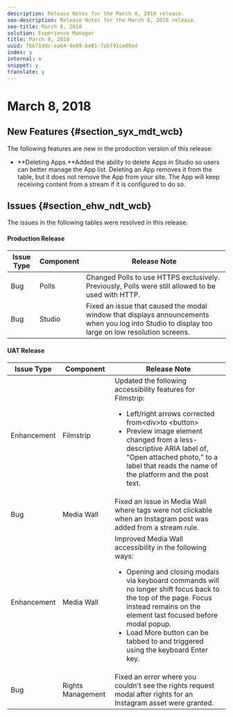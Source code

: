 ```yaml
---
description: Release Notes for the March 8, 2018 release.
seo-description: Release Notes for the March 8, 2018 release.
seo-title: March 8, 2018
solution: Experience Manager
title: March 8, 2018
uuid: f6b71ddc-ea64-4e09-be81-7a5f91ce08ad
index: y
internal: n
snippet: y
translate: y
---
```


# March 8, 2018


## New Features {#section_syx_mdt_wcb}

The following features are new in the production version of this release:

* **Deleting Apps.**Added the ability to delete Apps in Studio so users can better manage the App list. Deleting an App removes it from the table, but it does not remove the App from your site. The App will keep receiving content from a stream if it is configured to do so.

## Issues {#section_ehw_ndt_wcb}

The issues in the following tables were resolved in this release.

#### Production Release
|  **Issue Type** | **Component** | **Release Note** |
|---|---|---|
| Bug |Polls |Changed Polls to use HTTPS exclusively. Previously, Polls were still allowed to be used with HTTP. |
| Bug |Studio |Fixed an issue that caused the modal window that displays announcements when you log into Studio to display too large on low resolution screens. |


#### UAT Release
<table id="table_hvf_nyp_cdb">  
 <thead> 
  <tr> 
   <th class="entry"> <b>Issue Type</b> </th> 
   <th class="entry"> <b>Component</b> </th> 
   <th class="entry"> <b>Release Note</b> </th> 
  </tr> 
 </thead>
 <tbody> 
  <tr> 
   <td>Enhancement</td> 
   <td>Filmstrip</td> 
   <td>Updated the following accessibility features for Filmstrip: 
    <ul id="ul_z43_lzp_cdb"> 
     <li>Left/right arrows corrected from<span class="codeph">&lt;div&gt;</span>to <span class="codeph">&lt;button&gt;</span></li> 
     <li>Preview image element changed from a less-descriptive ARIA label of, "Open attached photo," to a label that reads the name of the platform and the post text.</li> 
    </ul></td> 
  </tr> 
  <tr> 
   <td>Bug</td> 
   <td>Media Wall</td> 
   <td>Fixed an issue in Media Wall where tags were not clickable when an Instagram post was added from a stream rule.</td> 
  </tr> 
  <tr> 
   <td>Enhancement</td> 
   <td>Media Wall</td> 
   <td>Improved Media Wall accessibility in the following ways: 
    <ul id="ul_rzf_5zp_cdb"> 
     <li>Opening and closing modals via keyboard commands will no longer shift focus back to the top of the page. Focus instead remains on the element last focused before modal popup.</li> 
     <li>Load More button can be tabbed to and triggered using the keyboard Enter key.</li> 
    </ul></td> 
  </tr> 
  <tr> 
   <td>Bug</td> 
   <td>Rights Management</td> 
   <td>Fixed an error where you couldn't see the rights request modal after rights for an Instagram asset were granted.</td> 
  </tr> 
 </tbody> 
</table>

